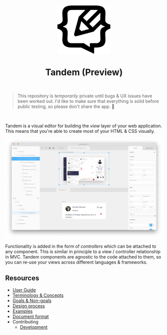 <p align="center">
  <img src="assets/logo.svg" width="170px">
  <h1 align="center">Tandem (Preview)</h1>
</p>

<br />

> This repository is _temporarily_ private until bugs & UX issues have been worked out. I'd like to make sure that everything is solid before public testing, so please don't share the app. 🙂

<br />

Tandem is a visual editor for building the _view_ layer of your web application. This means that you're able to create most of your HTML & CSS visually.

![Split view](./assets/screenshots/v10.1.7.png)

Functionality is added in the form of _controllers_ which can be attached to any component. This is similar in principle to a view / controller relationship in MVC. Tandem components are agnostic to the code attached to them, so you can re-use your views across different languages & frameworks.

## Resources

- [User Guide](./docs/user-guide)
- [Terminology & Concepts](./docs/concepts.md)
- [Goals & Non-goals](./docs/goals.md)
- [Design process](./docs/design-process.md)
- [Examples](https://github.com/tandemcode/examples)
- [Document format](./docs/document-format.md)
- Contributing
  - [Development](./docs/contributing/development.md)
